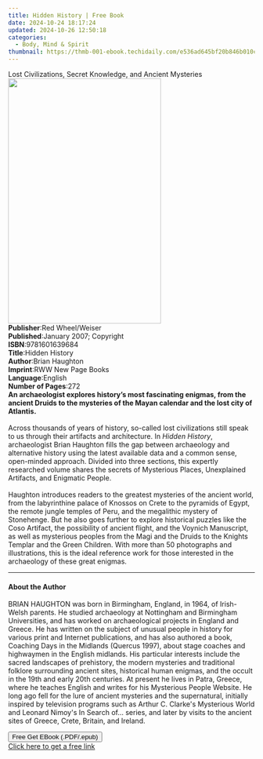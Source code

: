 ```yaml
---
title: Hidden History | Free Book
date: 2024-10-24 18:17:24
updated: 2024-10-26 12:50:18
categories:
  - Body, Mind & Spirit
thumbnail: https://thmb-001-ebook.techidaily.com/e536ad645bf20b846b010c1b82947ca1e7d1af753bedf78637bf775b773c4cc9.jpg
---
```

<main id="book-container">
  <div class="flex flex-col">
    <div class="book-brief flex-1 py-6 px-4 sm:p-6 md:py-10 md:px-8">
      <!-- brief-->
      <div class="book-brief-main">
        Lost Civilizations, Secret Knowledge, and Ancient Mysteries
      </div>
    </div>
    <div
      class="book-meta-info flex-1 grid gap-4 col-start-1 col-end-3 row-start-1 sm:mb-6 sm:grid-cols-4 lg:gap-6 lg:col-start-2 lg:row-end-6 lg:row-span-6 lg:mb-0"
    >
      <div
        class="book-meta-info-left place-content-center mt-4 p-4 text-sm leading-6 col-start-2 col-span-2 dark:text-slate-400"
      >
        <img
          class="w-full h-500 object-cover rounded-lg sm:h-255 sm:col-span-2 lg:col-span-full"
          src="https://img-001-ebook.techidaily.com/289137a5861c0af7599e22bb64c37471fba20b0238522ced1ea7baa0f367d9e1.jpg"
          alt=""
          width="312"
          height="500"
        />
      </div>
      <div
        class="book-meta-info-right mt-2 col-start-1 row-start-2 col-span-3 self-center"
      >
        <!-- meta data  -->
        <div class="flex flex-col px-4 md:px-8">
          <div class="flex-1">
            <strong>Publisher</strong>:<span class="px-2"
              >Red Wheel/Weiser</span
            >
          </div>
          <div class="flex-1">
            <strong>Published</strong>:<span class="px-2"
              >January 2007; Copyright</span
            >
          </div>
          <div class="flex-1">
            <strong>ISBN</strong>:<span class="px-2">9781601639684</span>
          </div>
          <div class="flex-1">
            <strong>Title</strong>:<span class="px-2">Hidden History</span>
          </div>
          <div class="flex-1">
            <strong>Author</strong>:<span class="px-2">Brian Haughton</span>
          </div>
          <div class="flex-1">
            <strong>Imprint</strong>:<span class="px-2"
              >RWW New Page Books</span
            >
          </div>
          <div class="flex-1">
            <strong>Language</strong>:<span class="px-2">English</span>
          </div>
          <div class="flex-1">
            <strong>Number of Pages</strong>:<span class="px-2">272</span>
          </div>
        </div>
      </div>
    </div>
    <div class="book-description flex-1 py-6 px-4 sm:p-6 md:py-10 md:px-8">
      <div class="book-description-main">
        <div accordion-content="" id="description">
          <b
            >An archaeologist explores history’s most fascinating enigmas, from
            the ancient Druids to the mysteries of the Mayan calendar and the
            lost city of Atlantis.</b
          ><br />
          &nbsp;<br />
          Across thousands of years of history, so-called lost civilizations
          still speak to us through their artifacts and architecture. In
          <i>Hidden History</i>, archaeologist Brian Haughton fills the gap
          between archaeology and alternative history using the latest available
          data and a common sense, open-minded approach. Divided into three
          sections, this expertly researched volume shares the secrets of
          Mysterious Places, Unexplained Artifacts, and Enigmatic People.<br />
          &nbsp;<br />
          Haughton introduces readers to the greatest mysteries of the ancient
          world, from the labyrinthine palace of Knossos on Crete to the
          pyramids of Egypt, the remote jungle temples of Peru, and the
          megalithic mystery of Stonehenge. But he also goes further to explore
          historical puzzles like the Coso Artifact, the possibility of ancient
          flight, and the Voynich Manuscript, as well as mysterious peoples from
          the Magi and the Druids to the Knights Templar and the Green Children.
          With more than 50 photographs and illustrations, this is the ideal
          reference work for those interested in the archaeology of these great
          enigmas.
        </div>
        <div class="accordion-fader"></div>
      </div>
    </div>
    <div class="book-excerpts flex-1 py-6 px-4 sm:p-6 md:py-10 md:px-8">
      <!-- excerpts-->
      <div class="book-excerpts-main">
        <hr />
        <h4 class="placeholder placeholder-heading">
          <span>About the Author</span>
        </h4>
        <p>
          BRIAN HAUGHTON was born in Birmingham, England, in 1964, of
          Irish-Welsh parents. He studied archaeology at Nottingham and
          Birmingham Universities, and has worked on archaeological projects in
          England and Greece. He has written on the subject of unusual people in
          history for various print and Internet publications, and has also
          authored a book, Coaching Days in the Midlands (Quercus 1997), about
          stage coaches and highwaymen in the English midlands. His particular
          interests include the sacred landscapes of prehistory, the modern
          mysteries and traditional folklore surrounding ancient sites,
          historical human enigmas, and the occult in the 19th and early 20th
          centuries. At present he lives in Patra, Greece, where he teaches
          English and writes for his Mysterious People Website. He long ago fell
          for the lure of ancient mysteries and the supernatural, initially
          inspired by television programs such as Arthur C. Clarke's Mysterious
          World and Leonard Nimoy's In Search of... series, and later by visits
          to the ancient sites of Greece, Crete, Britain, and Ireland.
        </p>
      </div>
    </div>
    <div
      class="book-about-author flex-1 py-6 px-4 sm:p-6 md:py-10 md:px-8"
    ></div>
    <div class="book-free-get flex-1 py-6 px-4 sm:p-6 md:py-10 md:px-8">
      <button
        id="btn-free-get"
        class="bg-blue-500 hover:bg-blue-700 text-white font-bold py-2 px-4 rounded"
      >
        Free Get EBook (.PDF/.epub)
      </button>
      <div id="countdown-display" class="px-2 text-lg mt-2"></div>
      <a
        id="free-link"
        class="hidden bg-blue-500 hover:bg-blue-700 text-white font-bold py-2 px-4 rounded"
        href="https://www.ebooks.com/en-us/book/210002013/hidden-history/brian-haughton/"
        target="_blank"
        >Click here to get a free link</a
      >
    </div>
    <script>
      let countdownTime = 0;
      let countdownInterval = null;
      document
        .getElementById('btn-free-get')
        .addEventListener('click', startCountdown);
      function startCountdown() {
        countdownTime = new Date().getTime() + 60000 * 3;
        countdownInterval = setInterval(updateCountdown, 1000);
        document.getElementById('btn-free-get').disabled = true;
        document
          .getElementById('btn-free-get')
          .classList.add('bg-gray-500', 'cursor-not-allowed');
      }
      function updateCountdown() {
        let currentTime = new Date().getTime();
        let timeLeft = countdownTime - currentTime;
        let secondsLeft = Math.floor(timeLeft / 1000);
        document.getElementById('countdown-display').innerHTML =
          `Remaining time: ${secondsLeft} seconds.`;
        if (secondsLeft <= 0) {
          clearInterval(countdownInterval);
          document.getElementById('btn-free-get').classList.add('hidden');
          document.getElementById('free-link').classList.remove('hidden');
          document.getElementById('countdown-display').innerHTML = '';
        }
      }
    </script>
  </div>
</main>
